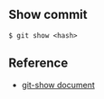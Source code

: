 ## Show commit

```
$ git show <hash>
```

## Reference

- [git-show document](https://git-scm.com/docs/git-show)